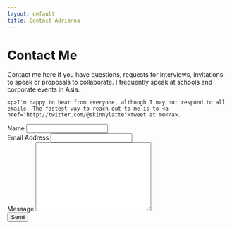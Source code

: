 ```yaml
---
layout: default
title: Contact Adrianna
---
```


<div id="contact">
  <h1 class="pageTitle">Contact Me</h1>
  <div class="contactContent">
    <p class="intro">Contact me here if you have questions, requests for interviews, invitations to speak or proposals to collaborate. I frequently speak at schools and corporate events in Asia.</p>

    <p>I'm happy to hear from everyone, although I may not respond to all emails. The fastest way to reach out to me is to <a href="http://twitter.com/@skinnylatte">tweet at me</a>.
  
  </div>
  <form action="http://formspree.io/skinnylatte@gmail.com" method="POST">
    <label for="name">Name</label>
    <input type="text" id="name" name="name" class="full-width"><br>
    <label for="email">Email Address</label>
    <input type="email" id="email" name="_replyto" class="full-width"><br>
    <label for="message">Message</label>
    <textarea name="message" id="message" cols="30" rows="10" class="full-width"></textarea><br>
    <input type="submit" value="Send" class="button">
  </form>
</div>
